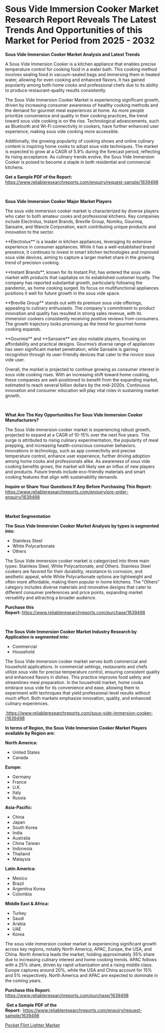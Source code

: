 <p><h1>Sous Vide Immersion Cooker Market Research Report Reveals The Latest Trends And Opportunities of this Market for Period from 2025 - 2032</h1></p><p><strong>Sous Vide Immersion Cooker Market Analysis and Latest Trends</strong></p>
<p><p>A Sous Vide Immersion Cooker is a kitchen appliance that enables precise temperature control for cooking food in a water bath. This cooking method involves sealing food in vacuum-sealed bags and immersing them in heated water, allowing for even cooking and enhanced flavors. It has gained popularity among both home cooks and professional chefs due to its ability to produce restaurant-quality results consistently.</p><p>The Sous Vide Immersion Cooker Market is experiencing significant growth, driven by increasing consumer awareness of healthy cooking methods and the demand for gourmet meal experiences at home. As more people prioritize convenience and quality in their cooking practices, the trend toward sous vide cooking is on the rise. Technological advancements, such as Bluetooth and Wi-Fi connectivity in cookers, have further enhanced user experience, making sous vide cooking more accessible.</p><p>Additionally, the growing popularity of cooking shows and online culinary content is inspiring home cooks to adopt sous vide techniques. The market is expected to grow at a CAGR of 5.9% during the forecast period, reflecting its rising acceptance. As culinary trends evolve, the Sous Vide Immersion Cooker is poised to become a staple in both residential and commercial kitchens.</p></p>
<p><strong>Get a Sample PDF of the Report:&nbsp;</strong> <a href="https://www.reliableresearchreports.com/enquiry/request-sample/1639498?utm_campaign=2657&utm_medium=2&utm_source=Github&utm_content=ia&utm_term=05042025&utm_id=sous-vide-immersion-cooker">https://www.reliableresearchreports.com/enquiry/request-sample/1639498</a></p>
<p>&nbsp;</p>
<p><strong>Sous Vide Immersion Cooker Major Market Players</strong></p>
<p><p>The sous vide immersion cooker market is characterized by diverse players who cater to both amateur cooks and professional kitchens. Key companies include Electrolux, Instant Brands, Breville Group, Nomiku, Gourmia, Sansaire, and Wancle Corporation, each contributing unique products and innovation to the sector.</p><p>**Electrolux** is a leader in kitchen appliances, leveraging its extensive experience in consumer appliances. While it has a well-established brand presence, it continues to invest in smart kitchen technologies and improved sous vide devices, aiming to capture a larger market share in the growing trend of precision cooking.</p><p>**Instant Brands**, known for its Instant Pot, has entered the sous vide market with products that capitalize on its established customer loyalty. The company has reported substantial growth, particularly following the pandemic, as home cooking surged. Its focus on multifunctional appliances positions it well for future growth in the sous vide space.</p><p>**Breville Group** stands out with its premium sous vide offerings, appealing to culinary enthusiasts. The company's commitment to product innovation and quality has resulted in strong sales revenue, with its immersion cookers consistently receiving positive reviews from consumers. The growth trajectory looks promising as the trend for gourmet home cooking expands.</p><p>**Gourmia** and **Sansaire** are also notable players, focusing on affordability and practical designs. Gourmia’s diverse range of appliances has seen significant market penetration, while Sansaire is gaining recognition through its user-friendly devices that cater to the novice sous vide user.</p><p>Overall, the market is projected to continue growing as consumer interest in sous vide cooking rises. With an increasing shift toward home cooking, these companies are well-positioned to benefit from the expanding market, estimated to reach several billion dollars by the mid-2020s. Continuous innovation and consumer education will play vital roles in sustaining market growth.</p></p>
<p>&nbsp;</p>
<p><strong>What Are The Key Opportunities For Sous Vide Immersion Cooker Manufacturers?</strong></p>
<p><p>The Sous Vide immersion cooker market is experiencing robust growth, projected to expand at a CAGR of 10-15% over the next five years. This surge is attributed to rising culinary experimentation, the popularity of meal prepping, and increasing health-conscious consumer behaviors. Innovations in technology, such as app connectivity and precise temperature control, enhance user experience, further driving adoption among home cooks and professionals alike. As awareness of sous vide cooking benefits grows, the market will likely see an influx of new players and products. Future trends include eco-friendly materials and smart cooking features that align with sustainability demands.</p></p>
<p><strong>Inquire or Share Your Questions If Any Before Purchasing This Report:</strong> <a href="https://www.reliableresearchreports.com/enquiry/pre-order-enquiry/1639498?utm_campaign=2657&utm_medium=2&utm_source=Github&utm_content=ia&utm_term=05042025&utm_id=sous-vide-immersion-cooker">https://www.reliableresearchreports.com/enquiry/pre-order-enquiry/1639498</a></p>
<p>&nbsp;</p>
<p><strong>Market Segmentation</strong></p>
<p><strong>The Sous Vide Immersion Cooker Market Analysis by types is segmented into:</strong></p>
<p><ul><li>Stainless Steel</li><li>White Polycarbonate</li><li>Others</li></ul></p>
<p><p>The Sous Vide immersion cooker market is categorized into three main types: Stainless Steel, White Polycarbonate, and Others. Stainless Steel cookers are favored for their durability, resistance to corrosion, and aesthetic appeal, while White Polycarbonate options are lightweight and often more affordable, making them popular in home kitchens. The "Others" category includes diverse materials and innovative designs that cater to different consumer preferences and price points, expanding market versatility and attracting a broader audience.</p></p>
<p><strong>Purchase this Report:&nbsp;</strong><a href="https://www.reliableresearchreports.com/purchase/1639498?utm_campaign=2657&utm_medium=2&utm_source=Github&utm_content=ia&utm_term=05042025&utm_id=sous-vide-immersion-cooker">https://www.reliableresearchreports.com/purchase/1639498</a></p>
<p>&nbsp;</p>
<p><strong>The Sous Vide Immersion Cooker Market Industry Research by Application is segmented into:</strong></p>
<p><ul><li>Commercial</li><li>Household</li></ul></p>
<p><p>The Sous Vide immersion cooker market serves both commercial and household applications. In commercial settings, restaurants and chefs utilize sous vide for precise temperature control, ensuring consistent quality and enhanced flavors in dishes. This practice improves food safety and streamlines meal preparation. In the household market, home cooks embrace sous vide for its convenience and ease, allowing them to experiment with techniques that yield professional-level results without much effort. Both markets emphasize innovation, quality, and enhanced culinary experiences.</p></p>
<p><a href="https://www.reliableresearchreports.com/sous-vide-immersion-cooker-r1639498?utm_campaign=2657&utm_medium=2&utm_source=Github&utm_content=ia&utm_term=05042025&utm_id=sous-vide-immersion-cooker">&nbsp;https://www.reliableresearchreports.com/sous-vide-immersion-cooker-r1639498</a></p>
<p><strong>In terms of Region, the Sous Vide Immersion Cooker Market Players available by Region are:</strong></p>
<p>
    <p> <strong> North America: </strong>
        <ul>
            <li>United States</li>
            <li>Canada</li>
        </ul>
        </p> 
    <p> <strong> Europe: </strong>
        <ul>
            <li>Germany</li>
            <li>France</li>
            <li>U.K.</li>
            <li>Italy</li>
            <li>Russia</li>
        </ul>
        </p> 
    <p> <strong> Asia-Pacific: </strong>
        <ul>
            <li>China</li>
            <li>Japan</li>
            <li>South Korea</li>
            <li>India</li>
            <li>Australia</li>
            <li>China Taiwan</li>
            <li>Indonesia</li>
            <li>Thailand</li>
            <li>Malaysia</li>
        </ul>
        </p> 
    <p> <strong> Latin America: </strong>
        <ul>
            <li>Mexico</li>
            <li>Brazil</li>
            <li>Argentina Korea</li>
            <li>Colombia</li>
        </ul>
        </p> 
    <p> <strong> Middle East & Africa: </strong>
        <ul>
            <li>Turkey</li>
            <li>Saudi</li>
            <li>Arabia</li>
            <li>UAE</li>
            <li>Korea</li>
        </ul>
    </p>
    </p>
<p><p>The sous vide immersion cooker market is experiencing significant growth across key regions, notably North America, APAC, Europe, the USA, and China. North America leads the market, holding approximately 35% share due to increasing culinary interest and home cooking trends. APAC follows with a 25% share, driven by rapid urbanization and a rising middle class. Europe captures around 20%, while the USA and China account for 15% and 5% respectively. North America and APAC are expected to dominate in the coming years.</p></p>
<p><strong>Purchase this Report: </strong><a href="https://www.reliableresearchreports.com/purchase/1639498?utm_campaign=2657&utm_medium=2&utm_source=Github&utm_content=ia&utm_term=05042025&utm_id=sous-vide-immersion-cooker">https://www.reliableresearchreports.com/purchase/1639498</a></p>
<p>&nbsp;<strong>Get a Sample PDF of the Report:&nbsp;&nbsp;</strong><a href="https://www.reliableresearchreports.com/enquiry/request-sample/1639498?utm_campaign=2657&utm_medium=2&utm_source=Github&utm_content=ia&utm_term=05042025&utm_id=sous-vide-immersion-cooker">https://www.reliableresearchreports.com/enquiry/request-sample/1639498</a></p>
<p><strong></strong></p>
<p><p><a href="https://github.com/waverlyam689/Market-Research-Report-List-1/blob/main/pocket-flint-lighter-market.md?utm_campaign=2657&utm_medium=2&utm_source=Github&utm_content=ia&utm_term=05042025&utm_id=sous-vide-immersion-cooker">Pocket Flint Lighter Market</a></p></p>